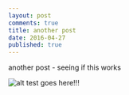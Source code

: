 ```yaml
---
layout: post
comments: true
title: another post
date: 2016-04-27
published: true
---
```


another post - seeing if this works

![alt test goes here!!!]({{site.url}}/assets/grey.png)

